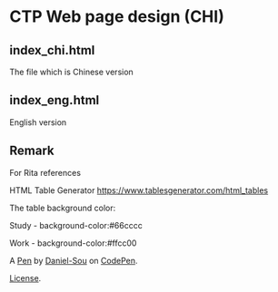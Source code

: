 # CTP Web page design (CHI)

## index_chi.html

The file which is Chinese version

## index_eng.html

English version

## Remark
For Rita references

HTML Table Generator
https://www.tablesgenerator.com/html_tables

The table background color:

Study - background-color:#66cccc

Work - background-color:#ffcc00

A [Pen](https://codepen.io/daniel-sou/pen/wQpXWa) by [Daniel-Sou](https://codepen.io/daniel-sou) on [CodePen](https://codepen.io).

[License](https://codepen.io/daniel-sou/pen/wQpXWa/license).